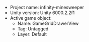 <!-- UNITY CODE ASSIST INSTRUCTIONS START -->
- Project name: infinity-minesweeper
- Unity version: Unity 6000.2.2f1
- Active game object:
  - Name: GameGridDrawerView
  - Tag: Untagged
  - Layer: Default
<!-- UNITY CODE ASSIST INSTRUCTIONS END -->